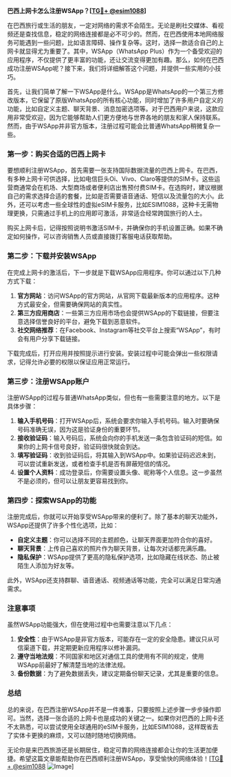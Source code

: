 **巴西上网卡怎么注册WSApp？[[TG💪+ @esim1088](https://t.me/s/esim1088)]**

在巴西旅行或生活的朋友，一定对网络的需求不会陌生。无论是刷社交媒体、看视频还是查找信息，稳定的网络连接都是必不可少的。然而，在巴西使用本地网络服务可能遇到一些问题，比如语言障碍、操作复杂等。这时，选择一款适合自己的上网卡就显得尤为重要了。其中，WSApp（WhatsApp Plus）作为一个备受欢迎的应用程序，不仅提供了更丰富的功能，还让交流变得更加有趣。那么，如何在巴西成功注册WSApp呢？接下来，我们将详细解答这个问题，并提供一些实用的小技巧。

首先，让我们简单了解一下WSApp是什么。WSApp是WhatsApp的一个第三方修改版本，它保留了原版WhatsApp的所有核心功能，同时增加了许多用户自定义的功能，比如自定义主题、聊天背景、消息加密选项等。对于巴西用户来说，这款应用非常受欢迎，因为它能够帮助人们更方便地与世界各地的朋友和家人保持联系。然而，由于WSApp并非官方版本，注册过程可能会比普通WhatsApp稍微复杂一些。

### **第一步：购买合适的巴西上网卡**

要想顺利注册WSApp，首先需要一张支持国际数据流量的巴西上网卡。在巴西，有多种上网卡可供选择，比如电信巨头Oi、Vivo、Claro等提供的SIM卡。这些运营商通常会在机场、大型商场或者便利店出售预付费SIM卡。在选购时，建议根据自己的需求选择合适的套餐，比如是否需要语音通话、短信以及流量包的大小。此外，还可以考虑一些全球性的虚拟eSIM卡服务，比如ESIM1088，这种卡无需物理更换，只需通过手机上的应用即可激活，非常适合经常跨国旅行的人士。

购买上网卡后，记得按照说明书激活SIM卡，并确保你的手机设置正确。如果不确定如何操作，可以咨询销售人员或直接拨打客服电话获取帮助。

### **第二步：下载并安装WSApp**

在完成上网卡的激活后，下一步就是下载WSApp应用程序。你可以通过以下几种方式下载：

1. **官方网站**：访问WSApp的官方网站，从官网下载最新版本的应用程序。这种方式最安全，但需要确保网站的真实性。
2. **第三方应用商店**：一些第三方应用市场也会提供WSApp的下载链接，但要注意选择信誉良好的平台，避免下载到恶意软件。
3. **社交网络推荐**：在Facebook、Instagram等社交平台上搜索“WSApp”，有时会有用户分享下载链接。

下载完成后，打开应用并按照提示进行安装。安装过程中可能会弹出一些权限请求，记得允许必要的权限以保证应用正常运行。

### **第三步：注册WSApp账户**

注册WSApp的过程与普通WhatsApp类似，但也有一些需要注意的地方。以下是具体步骤：

1. **输入手机号码**：打开WSApp后，系统会要求你输入手机号码。输入时要确保号码准确无误，因为这是验证身份的重要环节。
2. **接收验证码**：输入号码后，系统会向你的手机发送一条包含验证码的短信。如果你的上网卡信号良好，验证码很快就会到达。
3. **填写验证码**：收到验证码后，将其输入到WSApp中。如果验证码迟迟未到，可以尝试重新发送，或者检查手机是否有屏蔽短信的情况。
4. **设置个人资料**：成功登录后，你需要设置头像、昵称等个人信息。这一步虽然不是必须的，但可以让朋友更容易找到你。

### **第四步：探索WSApp的功能**

注册完成后，你就可以开始享受WSApp带来的便利了。除了基本的聊天功能外，WSApp还提供了许多个性化选项，比如：

- **自定义主题**：你可以选择不同的主题颜色，让聊天界面更加符合你的喜好。
- **聊天背景**：上传自己喜欢的照片作为聊天背景，让每次对话都充满乐趣。
- **隐私保护**：WSApp提供了更高的隐私保护选项，比如隐藏在线状态、防止被陌生人添加为好友等。

此外，WSApp还支持群聊、语音通话、视频通话等功能，完全可以满足日常沟通需求。

### **注意事项**

虽然WSApp功能强大，但在使用过程中也需要注意以下几点：

1. **安全性**：由于WSApp是非官方版本，可能存在一定的安全隐患。建议只从可信渠道下载，并定期更新应用程序以修补漏洞。
2. **遵守当地法规**：不同国家和地区对通信工具的使用有不同的规定，使用WSApp前最好了解清楚当地的法律法规。
3. **备份数据**：为了避免数据丢失，建议定期备份聊天记录，尤其是重要的信息。

### **总结**

总的来说，在巴西注册WSApp并不是一件难事，只要按照上述步骤一步步操作即可。当然，选择一张合适的上网卡也是成功的关键之一。如果你对巴西的上网卡还不太熟悉，可以尝试使用全球通用的eSIM卡服务，比如ESIM1088，这样既省去了实体卡更换的麻烦，又可以随时随地切换网络。

无论你是来巴西旅游还是长期居住，稳定可靠的网络连接都会让你的生活更加便捷。希望这篇文章能帮助你在巴西顺利注册WSApp，享受愉快的网络体验！[[TG💪+ @esim1088](https://t.me/s/esim1088) ![Image](https://i.postimg.cc/4NQfJmqS/Snipaste-2025-05-13-00-14-12.png)]